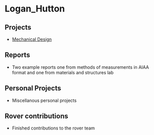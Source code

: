 # Logan_Hutton

## Projects
- [Mechanical Design](https://github.com/Darkkeeper13/CADs/tree/master/Mechanical%20design%20project)

## Reports
- Two example reports one from methods of measurements in AIAA format and one from materials and structures lab

## Personal Projects 
- Miscellanous personal projects 

## Rover contributions 
- Finished contributions to the rover team